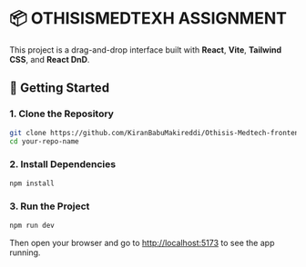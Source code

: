 # 📦 OTHISISMEDTEXH ASSIGNMENT

This project is a drag-and-drop interface built with **React**, **Vite**, **Tailwind CSS**, and **React DnD**.

## 🚀 Getting Started

### 1. Clone the Repository

```bash
git clone https://github.com/KiranBabuMakireddi/Othisis-Medtech-frontend.git
cd your-repo-name
```

### 2. Install Dependencies

```bash
npm install
```

### 3. Run the Project

```bash
npm run dev
```

Then open your browser and go to [http://localhost:5173](http://localhost:5173) to see the app running.

